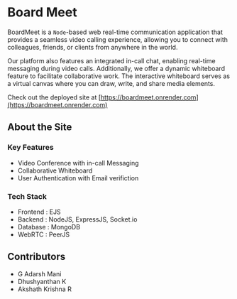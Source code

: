 # Board Meet

BoardMeet is a `Node`-based web real-time communication application that provides a seamless video calling experience, allowing you to connect with colleagues, friends, or clients from anywhere in the world. 

Our platform also features an integrated in-call chat, enabling real-time messaging during video calls. Additionally, we offer a dynamic whiteboard feature to facilitate collaborative work. The interactive whiteboard serves as a virtual canvas where you can draw, write, and share media elements.

Check out the deployed site at [https://boardmeet.onrender.com](https://boardmeet.onrender.com)


## About the Site

### Key Features
- Video Conference with in-call Messaging
- Collaborative Whiteboard
- User Authentication with Email verifiction

### Tech Stack
- Frontend : EJS
- Backend : NodeJS, ExpressJS, Socket.io
- Database : MongoDB
- WebRTC : PeerJS

## Contributors
- G Adarsh Mani
- Dhushyanthan K
- Akshath Krishna R

